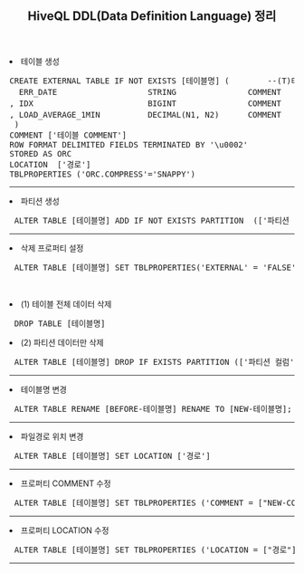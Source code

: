<header>
  <h2> HiveQL DDL(Data Definition Language) 정리 </h2>
</header>

<body>
  
  <dl>
    <li> 테이블 생성 </li>
<pre>
CREATE EXTERNAL TABLE IF NOT EXISTS [테이블명] (        --(T)테스트
  ERR_DATE                   STRING               COMMENT   ['컬럼 COMMENT'] 
, IDX                        BIGINT               COMMENT   ['컬럼 COMMENT']
, LOAD_AVERAGE_1MIN          DECIMAL(N1, N2)      COMMENT   ['컬럼 COMMENT'] 
 )
COMMENT ['테이블 COMMENT']
ROW FORMAT DELIMITED FIELDS TERMINATED BY '\u0002'
STORED AS ORC
LOCATION  ['경로'] 
TBLPROPERTIES ('ORC.COMPRESS'='SNAPPY')
</pre>
  </dl><hr>
  
  <dl>
    <li> 파티션 생성 </li>
    <pre> ALTER TABLE [테이블명] ADD IF NOT EXISTS PARTITION  (['파티션 컬럼'] = [조건]) </pre>
  </dl><hr>
  
  <dl>
    <li> 삭제 프로퍼티 설정 </li>
    <pre> ALTER TABLE [테이블명] SET TBLPROPERTIES('EXTERNAL' = 'FALSE') </pre>
  </dl><br>
  <dl>
    <li> (1) 테이블 전체 데이터 삭제 </li>
    <pre> DROP TABLE [테이블명] </pre>
  </dl>
  <dl>
    <li> (2) 파티션 데이터만 삭제 </li>
    <pre> ALTER TABLE [테이블명] DROP IF EXISTS PARTITION (['파티션 컬럼'] = [조건]) </pre>
  </dl><hr>
  
  <dl>
    <li> 테이블명 변경 </li>
<pre> ALTER TABLE RENAME [BEFORE-테이블명] RENAME TO [NEW-테이블명]; </pre>
  </dl><hr> 
  
   <dl>
    <li> 파일경로 위치 변경 </li>
<pre> ALTER TABLE [테이블명] SET LOCATION ['경로'] </pre>
  </dl><hr>
  
   <dl>
    <li> 프로퍼티 COMMENT 수정 </li>
    <pre> ALTER TABLE [테이블명] SET TBLPROPERTIES ('COMMENT = ["NEW-COMMENT"]') </pre>
  </dl><hr>
    
   <dl>
    <li> 프로퍼티 LOCATION 수정 </li>
    <pre> ALTER TABLE [테이블명] SET TBLPROPERTIES ('LOCATION = ["경로"]') </pre>
  </dl><hr>
    
</body>
